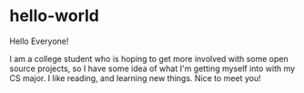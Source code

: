 # hello-world

Hello Everyone!

I am a college student who is hoping to get more involved with some open source projects, so I have some idea of what I'm getting myself into with my CS major. I like reading, and learning new things.
Nice to meet you!
